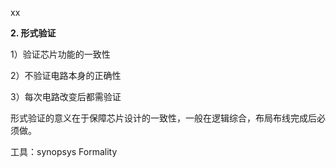 xx

**2. 形式验证**

1）验证芯片功能的一致性

2）不验证电路本身的正确性

3）每次电路改变后都需验证

形式验证的意义在于保障芯片设计的一致性，一般在逻辑综合，布局布线完成后必须做。

工具：synopsys Formality